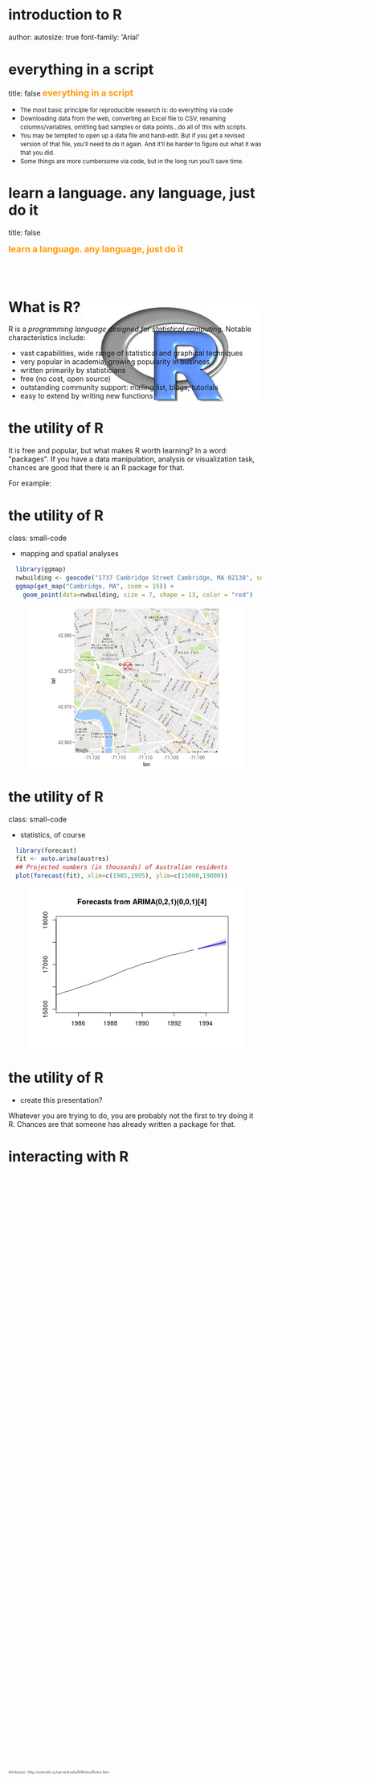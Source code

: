 <style>
.footer {
    color: #434343;
    background: #ffffffff;
    position: fixed;
    top: 90%;
    text-align: left;
    width: 100%;
}
.header {
    color: black;
    background: #E8E8E8;
    position: fixed;
    bottom: 90%;
    text-align:center;
    width:100%;
}
.small-code pre code {
  font-size: 0.9em;
</style>

introduction to R
========================================================
author: 
autosize: true
font-family: 'Arial'


everything in a script
========================================================
title: false
<span style="font-weight:bold; font-size:1.25em; color:#ff9900;">everything in a script</span>

- <small>The most basic principle for reproducible research is: do everything via code</small>
- <small>Downloading data from the web, converting an Excel file to CSV,
renaming columns/variables, omitting bad samples or data points...do all of this with scripts.</small>
- <small>You may be tempted to open up a data file and hand-edit. But if you get a revised version of that file, you’ll need to do it again. And it’ll be harder to figure out what it was that you did.</small>
- <small>Some things are more cumbersome via code, but in the long run you’ll save time.</small>

<div class="footer" style=font-size:50%;">Attribution: Steps toward reproducible research, Karl Broman, Biostatistics & Medical Informatics Univ. Wisconsin–Madison, kbroman.org, github.com/kbroman, @kwbroman, Slides: bit.ly/jsm2016
</div>


learn a language. any language, just do it
========================================================
title: false

<span style="font-weight:bold; font-size:1.25em; color:#ff9900;">learn a language. any language, just do it</span>

<div style="margin-left:150px; margin-top:100px;">
  <img src="./images/rlogo.jpg" style="background-color:transparent; border:0px; box-shadow:none;"></img>
</div>

<div style="margin-left:800px; margin-top:-275px;">
  <img src="./images/python-logo.png" style="background-color:transparent; border:0px; box-shadow:none;"></img>
</div>


What is R?
========================================================

R is a *programming language designed for statistical computing*. Notable characteristics include:

-   vast capabilities, wide range of statistical and graphical techniques
-   very popular in academia, growing popularity in business
-   written primarily by statisticians
-   free (no cost, open source)
-   outstanding community support: mailing list, blogs, tutorials
-   easy to extend by writing new functions

<div class="footer" style=font-size:50%;">Attribution: http://tutorials.iq.harvard.edu/R/Rintro/Rintro.htm</div>


the utility of R
========================================================

It is free and popular, but what makes R worth learning? In a word: "packages". If you have a data manipulation, analysis or visualization task, chances are good that there is an R package for that. 

For example:

<div class="footer" style=font-size:50%;">Attribution: http://tutorials.iq.harvard.edu/R/Rintro/Rintro.htm</div>


the utility of R
========================================================
class: small-code

-   mapping and spatial analyses


```r
  library(ggmap)
  nwbuilding <- geocode("1737 Cambridge Street Cambridge, MA 02138", source = "google") 
  ggmap(get_map("Cambridge, MA", zoom = 15)) + 
    geom_point(data=nwbuilding, size = 7, shape = 13, color = "red")
```

<img src="meet_R-figure/unnamed-chunk-1-1.png" title="plot of chunk unnamed-chunk-1" alt="plot of chunk unnamed-chunk-1" style="display: block; margin: auto;" />

<div class="footer" style=font-size:50%;">Attribution: http://tutorials.iq.harvard.edu/R/Rintro/Rintro.htm</div>


the utility of R
========================================================
class: small-code

-   statistics, of course


```r
  library(forecast)
  fit <- auto.arima(austres)
  ## Projected numbers (in thousands) of Australian residents
  plot(forecast(fit), xlim=c(1985,1995), ylim=c(15000,19000))
```

<img src="meet_R-figure/unnamed-chunk-2-1.png" title="plot of chunk unnamed-chunk-2" alt="plot of chunk unnamed-chunk-2" style="display: block; margin: auto;" />

<div class="footer" style=font-size:50%;">Attribution: http://tutorials.iq.harvard.edu/R/Rintro/Rintro.htm</div>


the utility of R
========================================================

- create this presentation?

Whatever you are trying to do, you are probably not the first to try doing it R. Chances are that someone has already written a package for that.



interacting with R
================================

